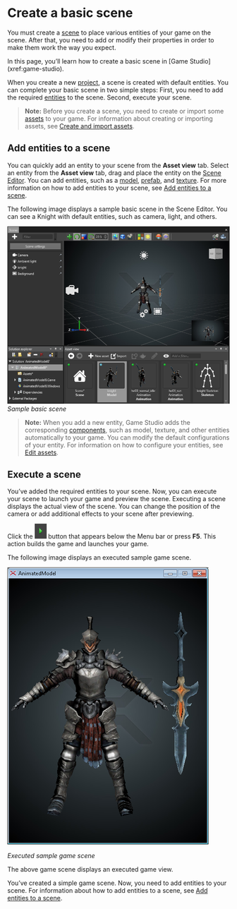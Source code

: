 # Create a basic scene

You must create a [scene](xref:scene) to place various entities of your game on the scene. After that, you need to add or modify their properties in order to make them work the way you expect.

In this page, you’ll learn how to create a basic scene in [Game Studio] (xref:game-studio).

When you create a new [project](xref:project), a scene is created with default entities. You can complete your basic scene in two simple steps: First, you need to add the required [entities](xref:entity) to the scene. Second, execute your scene. 

>**Note:** Before you create a scene, you need to create or import some [assets](xref:asset) to your game. For information about creating or importing assets, see [Create and import assets](create-and-import-assets.md).

## Add entities to a scene

You can quickly add an entity to your scene from the **Asset view** tab. Select an entity from the **Asset view** tab, drag and place the entity on the [Scene Editor](xref:scene-editor). You can add entities, such as a [model](xref:model), [prefab](xref:prefab), and [texture](xref:texture). For more information on how to add entities to your scene, see [Add entities to a scene](add-entities-to-a-scene.md).

The following image displays a sample basic scene in the Scene Editor. You can see a Knight with default entities, such as camera, light, and others.

   ![Sample basic scene](media/create-a-basic-scene-sample-scene.png)
   _Sample basic scene_

>**Note:** When you add a new entity, Game Studio adds the corresponding [components](xref:component), such as model, texture, and other entities automatically to your game. You can modify the default configurations of your entity. For information on how to configure your entities, see [Edit assets](edit-assets.md).

## Execute a scene

You’ve added the required entities to your scene. Now, you can execute your scene to launch your game and preview the scene. Executing a scene displays the actual view of the scene. You can change the position of the camera or add additional effects to your scene after previewing.

Click the ![Play button](media/create-a-basic-scene-play-button.png) button that appears below the Menu bar or press **F5**. This action builds the game and launches your game.

The following image displays an executed sample game scene.

   ![Executed game scene](media/create-a-basic-scene-executed-scene.png)

   _Executed sample game scene_

The above game scene displays an executed game view.

You’ve created a simple game scene. Now, you need to add entities to your scene. For information about how to add entities to a scene, see [Add entities to a scene](add-entities-to-a-scene.md).